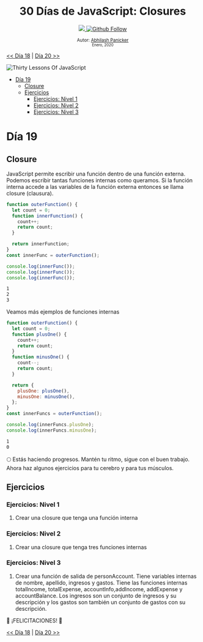 <div align="center">
  <h1> 30 Días de JavaScript: Closures</h1>
  <a class="header-badge" target="_blank" href="https://www.linkedin.com/in/abhilash-panicker-68952b159/">
  <img src="https://img.shields.io/badge/style--5eba00.svg?label=LinkedIn&logo=linkedin&style=social">
  </a>
  <a class="header-badge" target="_blank" href="https://github.com/abpanic/">
  <img alt="Github Follow" src="https://img.shields.io/github/followers/abpanic?style=social">
  </a>

<sub>Autor:
<a href="https://www.linkedin.com/in/abhilash-panicker-68952b159/" target="_blank">Abhilash Panicker</a><br>
<small> Enero, 2020</small>
</sub>

</div>

[<< Día 18](../dia_18_Promesas/dia_18_Promesas.md) | [Día 20 >>](../dia_20_Escribiendo_Codigos_Limpios/dia_20_escribiendo_codigos_limpios.md)

![Thirty Lessons Of JavaScript](../images/banners/Lesson_1_19.png)

- [Día 19](#día-19)
  - [Closure](#closure)
  - [Ejercicios](#exercises)
    - [Ejercicios: Nivel 1](#exercises-level-1)
    - [Ejercicios: Nivel 2](#exercises-level-2)
    - [Ejercicios: Nivel 3](#exercises-level-3)

# Día 19

## Closure

JavaScript permite escribir una función dentro de una función externa. Podemos escribir tantas funciones internas como queramos. Si la función interna accede a las variables de la función externa entonces se llama closure (clausura).

```js
function outerFunction() {
  let count = 0;
  function innerFunction() {
    count++;
    return count;
  }

  return innerFunction;
}
const innerFunc = outerFunction();

console.log(innerFunc());
console.log(innerFunc());
console.log(innerFunc());
```

```sh
1
2
3
```

Veamos más ejemplos de funciones internas

```js
function outerFunction() {
  let count = 0;
  function plusOne() {
    count++;
    return count;
  }
  function minusOne() {
    count--;
    return count;
  }

  return {
    plusOne: plusOne(),
    minusOne: minusOne(),
  };
}
const innerFuncs = outerFunction();

console.log(innerFuncs.plusOne);
console.log(innerFuncs.minusOne);
```

```sh
1
0
```

🌕 Estás haciendo progresos. Mantén tu ritmo, sigue con el buen trabajo. Ahora haz algunos ejercicios para tu cerebro y para tus músculos.

## Ejercicios

### Ejercicios: Nivel 1

1. Crear una closure que tenga una función interna

### Ejercicios: Nivel 2

1. Crear una closure que tenga tres funciones internas

### Ejercicios: Nivel 3

1. Crear una función de salida de personAccount. Tiene variables internas de nombre, apellido, ingresos y gastos. Tiene las funciones internas totalIncome, totalExpense, accountInfo,addIncome, addExpense y accountBalance. Los ingresos son un conjunto de ingresos y su descripción y los gastos son también un conjunto de gastos con su descripción.

🎉 ¡FELICITACIONES! 🎉

[<< Día 18](../dia_18_Promesas/dia_18_Promesas.md) | [Día 20 >>](../dia_20_Escribiendo_Codigos_Limpios/dia_20_escribiendo_codigos_limpios.md)
